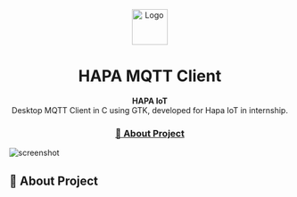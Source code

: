 <div align ="center">
    <!--LOGO-->
    <a href="github.com/dventurb/hapa-mqtt-client">
    <img src="https://i.imgur.com/tlH95da.png" alt="Logo" width="64" height="64">
</a>

<!--PROJECT NAME-->
<h1>HAPA MQTT Client</h1>

<!--DESCRIPTION-->
<p align="center">
    <b>HAPA IoT</b><br>
    Desktop MQTT Client in C using GTK, developed for Hapa IoT in internship.
</p>

<!--BADGES-->
<p>

</p>

<h3>
    <a href="#-about-project">📜 About Project</a>
    <span . </span>
</h3>
</div>

![screenshot](https://i.imgur.com/ouAcihj.gif)


## 📜 About Project
